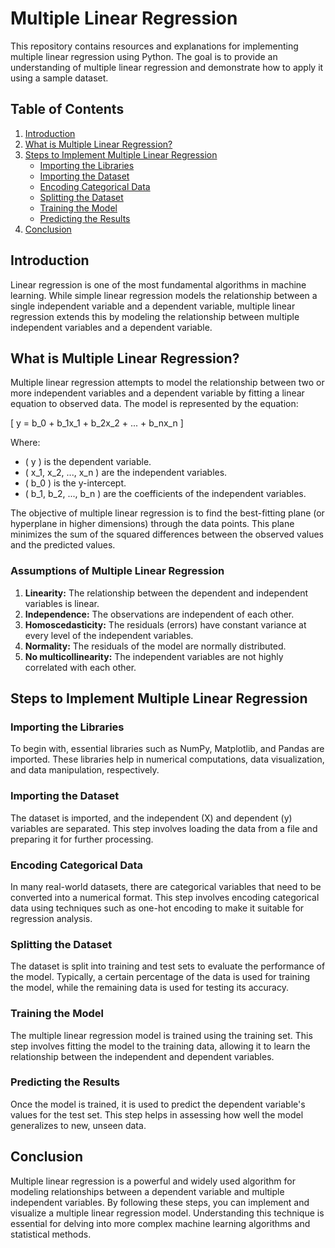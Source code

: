 # Multiple Linear Regression

This repository contains resources and explanations for implementing multiple linear regression using Python. The goal is to provide an understanding of multiple linear regression and demonstrate how to apply it using a sample dataset.

## Table of Contents

1. [Introduction](#introduction)
2. [What is Multiple Linear Regression?](#what-is-multiple-linear-regression)
3. [Steps to Implement Multiple Linear Regression](#steps-to-implement-multiple-linear-regression)
   - [Importing the Libraries](#importing-the-libraries)
   - [Importing the Dataset](#importing-the-dataset)
   - [Encoding Categorical Data](#encoding-categorical-data)
   - [Splitting the Dataset](#splitting-the-dataset)
   - [Training the Model](#training-the-model)
   - [Predicting the Results](#predicting-the-results)
4. [Conclusion](#conclusion)

## Introduction

Linear regression is one of the most fundamental algorithms in machine learning. While simple linear regression models the relationship between a single independent variable and a dependent variable, multiple linear regression extends this by modeling the relationship between multiple independent variables and a dependent variable.

## What is Multiple Linear Regression?

Multiple linear regression attempts to model the relationship between two or more independent variables and a dependent variable by fitting a linear equation to observed data. The model is represented by the equation:

\[ y = b_0 + b_1x_1 + b_2x_2 + ... + b_nx_n \]

Where:
- \( y \) is the dependent variable.
- \( x_1, x_2, ..., x_n \) are the independent variables.
- \( b_0 \) is the y-intercept.
- \( b_1, b_2, ..., b_n \) are the coefficients of the independent variables.

The objective of multiple linear regression is to find the best-fitting plane (or hyperplane in higher dimensions) through the data points. This plane minimizes the sum of the squared differences between the observed values and the predicted values.

### Assumptions of Multiple Linear Regression

1. **Linearity:** The relationship between the dependent and independent variables is linear.
2. **Independence:** The observations are independent of each other.
3. **Homoscedasticity:** The residuals (errors) have constant variance at every level of the independent variables.
4. **Normality:** The residuals of the model are normally distributed.
5. **No multicollinearity:** The independent variables are not highly correlated with each other.

## Steps to Implement Multiple Linear Regression

### Importing the Libraries

To begin with, essential libraries such as NumPy, Matplotlib, and Pandas are imported. These libraries help in numerical computations, data visualization, and data manipulation, respectively.

### Importing the Dataset

The dataset is imported, and the independent (X) and dependent (y) variables are separated. This step involves loading the data from a file and preparing it for further processing.

### Encoding Categorical Data

In many real-world datasets, there are categorical variables that need to be converted into a numerical format. This step involves encoding categorical data using techniques such as one-hot encoding to make it suitable for regression analysis.

### Splitting the Dataset

The dataset is split into training and test sets to evaluate the performance of the model. Typically, a certain percentage of the data is used for training the model, while the remaining data is used for testing its accuracy.

### Training the Model

The multiple linear regression model is trained using the training set. This step involves fitting the model to the training data, allowing it to learn the relationship between the independent and dependent variables.

### Predicting the Results

Once the model is trained, it is used to predict the dependent variable's values for the test set. This step helps in assessing how well the model generalizes to new, unseen data.

## Conclusion

Multiple linear regression is a powerful and widely used algorithm for modeling relationships between a dependent variable and multiple independent variables. By following these steps, you can implement and visualize a multiple linear regression model. Understanding this technique is essential for delving into more complex machine learning algorithms and statistical methods.

